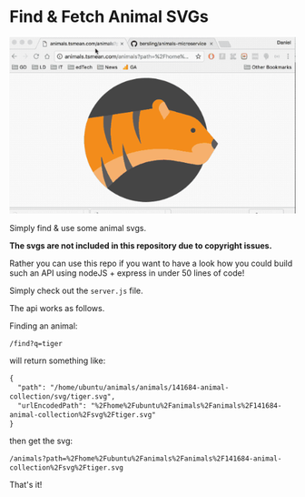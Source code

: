 # Find & Fetch Animal SVGs

![Animals](./animals.gif)

Simply find & use some animal svgs.

**The svgs are not included in this repository due
to copyright issues.**

Rather you can use this repo if you want to have
a look how you could build such an API using nodeJS + express in under 50 lines of code!

Simply check out the `server.js` file.

The api works as follows.

Finding an animal:
```
/find?q=tiger
```
will return something like:

```
{
  "path": "/home/ubuntu/animals/animals/141684-animal-collection/svg/tiger.svg",
  "urlEncodedPath": "%2Fhome%2Fubuntu%2Fanimals%2Fanimals%2F141684-animal-collection%2Fsvg%2Ftiger.svg"
}
```

then get the svg:
```
/animals?path=%2Fhome%2Fubuntu%2Fanimals%2Fanimals%2F141684-animal-collection%2Fsvg%2Ftiger.svg
```

That's it!
